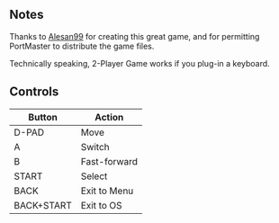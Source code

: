 ## Notes

Thanks to [Alesan99](https://alesan99.itch.io) for creating this great game, and for permitting PortMaster to distribute the game files.

Technically speaking, 2-Player Game works if you plug-in a keyboard.


## Controls

| Button     | Action       |
| ---------- | ------------ |
| D-PAD      | Move         |
| A          | Switch       |
| B          | Fast-forward |
| START      | Select       |
| BACK       | Exit to Menu |
| BACK+START | Exit to OS   |
